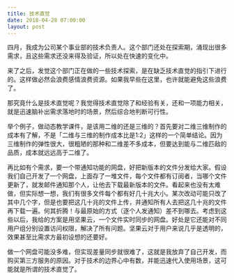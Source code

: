 ```yaml
---
title: 技术直觉
date: 2018-04-28 07:00:00
layout: post
---
```


四月，我成为公司某个事业部的技术负责人。这个部门还处在探索期，涌现出很多需求，且这些需求还没来得及验证，所以处在快速的变化中。

来了之后，发觉这个部门正在做的一些技术探索，是在缺乏技术直觉的指引下进行的。这样做必然会浪费感情浪费资源。如果我早些在这里，也许就能避免这些浪费了。

那究竟什么是技术直觉呢？我觉得技术直觉除了和经验有关，还和一项能力相关，就是迅速脑补出需求落地时的场景，然后综合地判断可行性。

举个例子，做动态教学课件，是该用二维的还是三维的？首先要对二维三维制作的成本有了解，不是「二维与三维的制作成本比是1:2」这样的一个简单结论。因为三维制作的弹性很大，很粗陋的那种和二维差不多成本，但要达到能与二维匹敌的品质，成本就远远高于二维了。

再比如有个需求，要一个带通知功能的网盘，好把新版本的文件分发给大家。假设我们自己开发了一个网盘，上面存了一堆文件，每个文件都有订阅者，当哪个文件更新了，就发邮件通知那个人，让他去下载最新版本的文件。看起来也没有太难做，但实际想一想，我们有很多文件每个都有好几十兆大小。某次改动可能只改了其中几个字，但是也要把这几十兆的文件上传，并通知所有人去把这几十兆的文件再下载一遍。何其折腾！与最原始的方式（逐个人发通知）差不到哪去。考虑到这些以后，我给的方案是用坚果云，一个文件实时同步的网盘。好处是它还能对不同用户组分别设置访问权限，解决了所有问题。坚果云对于用户来说几乎是透明的，效果甚至比需求方最初设想的还要好。

做一个网盘可能没多难，但实现差量同步就很难了，这就是我放弃了自己开发，而购买第三方服务的原因。对于技术的边界心中有数，并能迅速代入使用场景，这可能就是所谓的技术直觉了。
